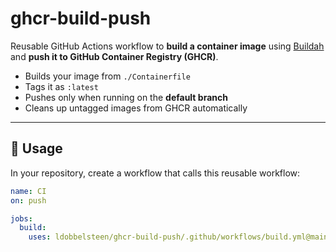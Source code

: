 # ghcr-build-push

Reusable GitHub Actions workflow to **build a container image** using [Buildah](https://github.com/containers/buildah) and **push it to GitHub Container Registry (GHCR)**.  

- Builds your image from `./Containerfile`
- Tags it as `:latest`
- Pushes only when running on the **default branch**
- Cleans up untagged images from GHCR automatically

---

## 🔧 Usage

In your repository, create a workflow that calls this reusable workflow:

```yaml
name: CI
on: push

jobs:
  build:
    uses: ldobbelsteen/ghcr-build-push/.github/workflows/build.yml@main
